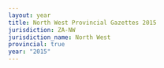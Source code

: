 ```yaml
---
layout: year
title: North West Provincial Gazettes 2015
jurisdiction: ZA-NW
jurisdiction_name: North West
provincial: true
year: "2015"
---
```


